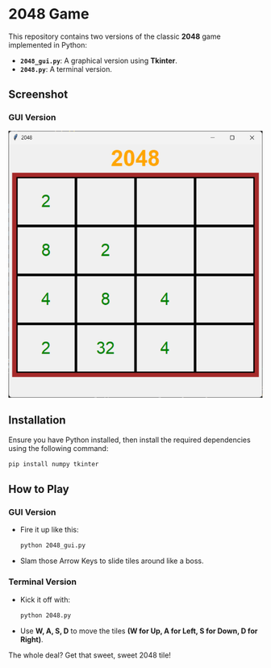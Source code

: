 # 2048 Game

This repository contains two versions of the classic **2048** game implemented in Python:

- **`2048_gui.py`**: A graphical version using **Tkinter**.
- **`2048.py`**: A terminal version.


## Screenshot

### GUI Version
![GUI Screenshot](images/screenshot.png)


## Installation
Ensure you have Python installed, then install the required dependencies using the following command:

```bash
pip install numpy tkinter
```

## How to Play

### GUI Version
- Fire it up like this:
  ```bash
  python 2048_gui.py
  ```
- Slam those Arrow Keys to slide tiles around like a boss.

### Terminal Version
- Kick it off with: 
  ```bash
  python 2048.py
  ```
- Use **W, A, S, D** to move the tiles **(W for Up, A for Left, S for Down, D for Right)**.

The whole deal? Get that sweet, sweet 2048 tile!